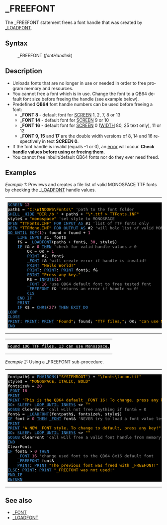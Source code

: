 <style>pre.codeide, pre.outputfixed, .outputcrt0 { background-color: #000 !important; color: #FFF !important; }</style><!DOCTYPE html>
<html class="client-nojs" dir="ltr" lang="en">
<head>
<title>_FREEFONT - QB64 Phoenix Edition Wiki</title>
</head>
<body class="mediawiki ltr sitedir-ltr mw-hide-empty-elt ns-0 ns-subject page-FREEFONT rootpage-FREEFONT skin-vector action-view skin-vector-legacy vector-feature-language-in-header-enabled vector-feature-language-in-main-page-header-disabled vector-feature-language-alert-in-sidebar-disabled vector-feature-sticky-header-disabled vector-feature-sticky-header-edit-disabled vector-feature-table-of-contents-disabled vector-feature-visual-enhancement-next-disabled">
<div class="mw-body" id="content" role="main">
<a id="top"></a>
<h1 class="firstHeading mw-first-heading" id="firstHeading">_FREEFONT</h1>
<div class="vector-body" id="bodyContent">
<div class="mw-body-content mw-content-ltr" dir="ltr" id="mw-content-text" lang="en"><div class="mw-parser-output"><p>The <a class="mw-selflink selflink">_FREEFONT</a> statement frees a font handle that was created by <a href="LOADFONT" title="LOADFONT">_LOADFONT</a>.
</p>
<h2><span class="mw-headline" id="Syntax">Syntax</span></h2>
<dl><dd><a class="mw-selflink selflink">_FREEFONT</a> (<i>fontHandle&amp;</i>)</dd></dl>
<p>
</p>
<h2><span class="mw-headline" id="Description">Description</span></h2>
<ul><li>Unloads fonts that are no longer in use or needed in order to free program memory and resources.</li>
<li>You cannot free a font which is in use. Change the font to a QB64 default font size before freeing the handle (see example below).</li>
<li>Predefined <b>QB64</b> font handle numbers can be used before freeing a font:
<ul><li><b>_FONT 8 </b> - default font for <a href="SCREEN" title="SCREEN">SCREEN</a> 1, 2, 7, 8 or 13</li>
<li><b>_FONT 14</b> - default font for <a href="SCREEN" title="SCREEN">SCREEN</a> 9 or 10</li>
<li><b>_FONT 16</b> - default font for <a href="SCREEN" title="SCREEN">SCREEN</a> 0 (<a href="WIDTH" title="WIDTH">WIDTH</a> 80, 25 text only), 11 or 12</li>
<li><b>_FONT 9, 15</b> and <b>17</b> are the double width versions of 8, 14 and 16 respectively in text <b>SCREEN 0</b>.</li></ul></li>
<li>If the font handle is invalid (equals -1 or 0), an <a href="ERROR_Codes" title="ERROR Codes">error</a> will occur. <b>Check handle values before using or freeing them.</b></li>
<li>You cannot free inbuilt/default QB64 fonts nor do they ever need freed.</li></ul>
<p>
</p>
<h2><span class="mw-headline" id="Examples">Examples</span></h2>
<p><i>Example 1:</i> Previews and creates a file list of valid MONOSPACE TTF fonts by checking the <a href="LOADFONT" title="LOADFONT">_LOADFONT</a> handle values.
</p>
<table cellpadding="15px" width="100%">
<tbody><tr>
<td><pre class="codeide"><a href="SCREEN" title="SCREEN"><span style="color:#4593D8;">SCREEN</span></a> <span style="color:#F580B1;">12</span>
path$ = <span style="color:#FFB100;">"C:\WINDOWS\Fonts\"</span> <span style="color:#919191;">'path to the font folder</span>
<a href="SHELL" title="SHELL"><span style="color:#4593D8;">SHELL</span></a> <a href="HIDE" title="HIDE"><span style="color:#4593D8;">_HIDE</span></a> <span style="color:#FFB100;">"DIR /b "</span> + path$ + <span style="color:#FFB100;">"\*.ttf &gt; TTFonts.INF"</span>
style$ = <span style="color:#FFB100;">"monospace"</span> <span style="color:#919191;">'set style to MONOSPACE</span>
<a href="OPEN" title="OPEN"><span style="color:#4593D8;">OPEN</span></a> <span style="color:#FFB100;">"TTFonts.INF"</span> <a href="OPEN#File_Access_Modes" title="OPEN"><span style="color:#4593D8;">FOR</span></a> <a href="OPEN#File_Access_Modes" title="OPEN"><span style="color:#4593D8;">INPUT</span></a> <a href="OPEN" title="OPEN"><span style="color:#4593D8;">AS</span></a> #1 <span style="color:#919191;">'list of TTF fonts only</span>
<a href="OPEN" title="OPEN"><span style="color:#4593D8;">OPEN</span></a> <span style="color:#FFB100;">"TTFMono.INF"</span> <a href="OPEN#File_Access_Modes" title="OPEN"><span style="color:#4593D8;">FOR</span></a> <a href="OPEN#File_Access_Modes" title="OPEN"><span style="color:#4593D8;">OUTPUT</span></a> <a href="OPEN" title="OPEN"><span style="color:#4593D8;">AS</span></a> #2 <span style="color:#919191;">'will hold list of valid MONOSPACE fonts</span>
<a href="DO...LOOP" title="DO...LOOP"><span style="color:#4593D8;">DO UNTIL</span></a> <a href="EOF" title="EOF"><span style="color:#4593D8;">EOF</span></a>(<span style="color:#F580B1;">1</span>): found = found + <span style="color:#F580B1;">1</span>
    <a href="LINE_INPUT_(file_statement)" title="LINE INPUT (file statement)"><span style="color:#4593D8;">LINE INPUT</span></a> #1, font$
    f&amp; = <a href="LOADFONT" title="LOADFONT"><span style="color:#4593D8;">_LOADFONT</span></a>(path$ + font$, <span style="color:#F580B1;">30</span>, style$)
    <a class="mw-redirect" href="IF" title="IF"><span style="color:#4593D8;">IF</span></a> f&amp; &gt; <span style="color:#F580B1;">0</span> <a href="THEN" title="THEN"><span style="color:#4593D8;">THEN</span></a> <span style="color:#919191;">'check for valid handle values &gt; 0</span>
        OK = OK + <span style="color:#F580B1;">1</span>
        <a href="PRINT_(file_statement)" title="PRINT (file statement)"><span style="color:#4593D8;">PRINT</span></a> #2, font$
        <a href="FONT" title="FONT"><span style="color:#4593D8;">_FONT</span></a> f&amp; <span style="color:#919191;">'will create error if handle is invalid!</span>
        <a href="PRINT" title="PRINT"><span style="color:#4593D8;">PRINT</span></a> <span style="color:#FFB100;">"Hello World!"</span>
        <a href="PRINT" title="PRINT"><span style="color:#4593D8;">PRINT</span></a>: <a href="PRINT" title="PRINT"><span style="color:#4593D8;">PRINT</span></a>: <a href="PRINT" title="PRINT"><span style="color:#4593D8;">PRINT</span></a> font$; f&amp;
        <a href="PRINT" title="PRINT"><span style="color:#4593D8;">PRINT</span></a> <span style="color:#FFB100;">"Press any key."</span>
        K$ = <a href="INPUT$" title="INPUT$"><span style="color:#4593D8;">INPUT$</span></a>(<span style="color:#F580B1;">1</span>)
        <a href="FONT" title="FONT"><span style="color:#4593D8;">_FONT</span></a> <span style="color:#F580B1;">16</span> <span style="color:#919191;">'use QB64 default font to free tested font</span>
        <a class="mw-selflink selflink"><span style="color:#4593D8;">_FREEFONT</span></a> f&amp; <span style="color:#919191;">'returns an error if handle &lt;= 0!</span>
        <a href="CLS" title="CLS"><span style="color:#4593D8;">CLS</span></a>
    <a class="mw-redirect" href="END_IF" title="END IF"><span style="color:#4593D8;">END IF</span></a>
    <a href="PRINT" title="PRINT"><span style="color:#4593D8;">PRINT</span></a>
    <a class="mw-redirect" href="IF" title="IF"><span style="color:#4593D8;">IF</span></a> K$ = <a href="CHR$" title="CHR$"><span style="color:#4593D8;">CHR$</span></a>(<span style="color:#F580B1;">27</span>) <a href="THEN" title="THEN"><span style="color:#4593D8;">THEN</span></a> <a href="EXIT_DO" title="EXIT DO"><span style="color:#4593D8;">EXIT DO</span></a>
<a href="LOOP" title="LOOP"><span style="color:#4593D8;">LOOP</span></a>
<a href="CLOSE" title="CLOSE"><span style="color:#4593D8;">CLOSE</span></a>
<a href="PRINT" title="PRINT"><span style="color:#4593D8;">PRINT</span></a>: <a href="PRINT" title="PRINT"><span style="color:#4593D8;">PRINT</span></a>: <a href="PRINT" title="PRINT"><span style="color:#4593D8;">PRINT</span></a> <span style="color:#FFB100;">"Found"</span>; found; <span style="color:#FFB100;">"TTF files,"</span>; OK; <span style="color:#FFB100;">"can use Monospace,"</span>
<a href="END" title="END"><span style="color:#4593D8;">END</span></a>
</pre>
</td></tr></tbody></table>
<table cellpadding="15px" width="100%">
<tbody><tr>
<td><pre class="outputcrt0">Found 106 TTF files, 13 can use Monospace.
</pre>
</td></tr></tbody></table>
<p><i>Example 2:</i> Using a _FREEFONT sub-procedure.
</p>
<table cellpadding="15px" width="100%">
<tbody><tr>
<td><pre class="codeide">fontpath$ = <a href="ENVIRON$" title="ENVIRON$"><span style="color:#4593D8;">ENVIRON$</span></a>(<span style="color:#FFB100;">"SYSTEMROOT"</span>) + <span style="color:#FFB100;">"\fonts\lucon.ttf"</span>
style$ = <span style="color:#FFB100;">"MONOSPACE, ITALIC, BOLD"</span>
fontsize% = <span style="color:#F580B1;">20</span>
<a href="FONT" title="FONT"><span style="color:#4593D8;">_FONT</span></a> <span style="color:#F580B1;">16</span>
<a href="PRINT" title="PRINT"><span style="color:#4593D8;">PRINT</span></a>
<a href="PRINT" title="PRINT"><span style="color:#4593D8;">PRINT</span></a> <span style="color:#FFB100;">"This is the QB64 default _FONT 16! To change, press any key!"</span>
<a class="mw-redirect" href="DO" title="DO"><span style="color:#4593D8;">DO</span></a>: <a href="SLEEP" title="SLEEP"><span style="color:#4593D8;">SLEEP</span></a>: <a href="DO...LOOP" title="DO...LOOP"><span style="color:#4593D8;">LOOP UNTIL</span></a> <a href="INKEY$" title="INKEY$"><span style="color:#4593D8;">INKEY$</span></a> &lt;&gt; <span style="color:#FFB100;">""</span>
<a href="GOSUB" title="GOSUB"><span style="color:#4593D8;">GOSUB</span></a> ClearFont <span style="color:#919191;">'call will not free anything if font&amp; = 0</span>
font&amp; = <a href="LOADFONT" title="LOADFONT"><span style="color:#4593D8;">_LOADFONT</span></a>(fontpath$, fontsize%, style$)
<a class="mw-redirect" href="IF" title="IF"><span style="color:#4593D8;">IF</span></a> font &gt; <span style="color:#F580B1;">0</span> <a href="THEN" title="THEN"><span style="color:#4593D8;">THEN</span></a> <a href="FONT" title="FONT"><span style="color:#4593D8;">_FONT</span></a> font&amp; <span style="color:#919191;">'NEVER try to load a font value less than 1!</span>
<a href="PRINT" title="PRINT"><span style="color:#4593D8;">PRINT</span></a>
<a href="PRINT" title="PRINT"><span style="color:#4593D8;">PRINT</span></a> <span style="color:#FFB100;">"A NEW _FONT style. To change to default, press any key!"</span>
<a class="mw-redirect" href="DO" title="DO"><span style="color:#4593D8;">DO</span></a>: <a href="SLEEP" title="SLEEP"><span style="color:#4593D8;">SLEEP</span></a>: <a href="DO...LOOP" title="DO...LOOP"><span style="color:#4593D8;">LOOP UNTIL</span></a> <a href="INKEY$" title="INKEY$"><span style="color:#4593D8;">INKEY$</span></a> &lt;&gt; <span style="color:#FFB100;">""</span>
<a href="GOSUB" title="GOSUB"><span style="color:#4593D8;">GOSUB</span></a> ClearFont <span style="color:#919191;">'call will free a valid font handle from memory</span>
<a href="END" title="END"><span style="color:#4593D8;">END</span></a>
ClearFont:
<a class="mw-redirect" href="IF" title="IF"><span style="color:#4593D8;">IF</span></a> font&amp; &gt; <span style="color:#F580B1;">0</span> <a href="THEN" title="THEN"><span style="color:#4593D8;">THEN</span></a>
    <a href="FONT" title="FONT"><span style="color:#4593D8;">_FONT</span></a> <span style="color:#F580B1;">16</span> <span style="color:#919191;">'change used font to the QB64 8x16 default font</span>
    <a class="mw-selflink selflink"><span style="color:#4593D8;">_FREEFONT</span></a> font&amp;
    <a href="PRINT" title="PRINT"><span style="color:#4593D8;">PRINT</span></a>: <a href="PRINT" title="PRINT"><span style="color:#4593D8;">PRINT</span></a> <span style="color:#FFB100;">"The previous font was freed with _FREEFONT!"</span>
<a href="ELSE" title="ELSE"><span style="color:#4593D8;">ELSE</span></a>: <a href="PRINT" title="PRINT"><span style="color:#4593D8;">PRINT</span></a>: <a href="PRINT" title="PRINT"><span style="color:#4593D8;">PRINT</span></a> <span style="color:#FFB100;">"_FREEFONT was not used!"</span>
<a class="mw-redirect" href="END_IF" title="END IF"><span style="color:#4593D8;">END IF</span></a>
<a href="RETURN" title="RETURN"><span style="color:#4593D8;">RETURN</span></a>
</pre>
</td></tr></tbody></table>
<p>
</p>
<h2><span class="mw-headline" id="See_also">See also</span></h2>
<ul><li><a href="FONT" title="FONT">_FONT</a></li>
<li><a href="LOADFONT" title="LOADFONT">_LOADFONT</a></li></ul>
<p>
</p>
<!-- 
NewPP limit report
Cached time: 20240715062335
Cache expiry: 86400
Reduced expiry: false
Complications: [show‐toc]
CPU time usage: 0.064 seconds
Real time usage: 0.104 seconds
Preprocessor visited node count: 960/1000000
Post‐expand include size: 7497/2097152 bytes
Template argument size: 2297/2097152 bytes
Highest expansion depth: 4/100
Expensive parser function count: 0/100
Unstrip recursion depth: 0/20
Unstrip post‐expand size: 851/5000000 bytes
-->
<!--
Transclusion expansion time report (%,ms,calls,template)
100.00%   59.758      1 -total
 18.91%   11.303      1 Template:OutputStart
 10.04%    5.999     72 Template:Cl
  9.69%    5.788      1 Template:PageSyntax
  8.08%    4.829     46 Template:Text
  5.40%    3.227      2 Template:CodeEnd
  5.32%    3.178      2 Template:CodeStart
  4.37%    2.612      1 Template:PageNavigation
  4.18%    2.498      1 Template:OutputEnd
  4.09%    2.447      1 Template:PageSeeAlso
-->
<!-- Saved in parser cache with key qb64pnix_mw19894-mwmb_:pcache:idhash:149-0!canonical and timestamp 20240715062335 and revision id 8336.
 -->
</div>
</div>
</div>
</div>
</body>
</html>